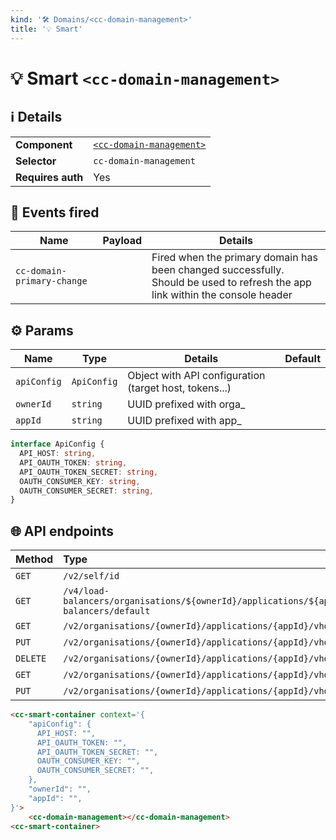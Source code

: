 ```yaml
---
kind: '🛠 Domains/<cc-domain-management>'
title: '💡 Smart'
---
```


# 💡 Smart `<cc-domain-management>`

## ℹ️ Details

<table>
  <tr><td><strong>Component    </strong> <td><a href="https://www.clever-cloud.com/doc/clever-components/?path=/docs/🛠-domains-cc-domain-management--default-story"><code>&lt;cc-domain-management&gt;</code></a>
  <tr><td><strong>Selector     </strong> <td><code>cc-domain-management</code>
  <tr><td><strong>Requires auth</strong> <td>Yes
</table>

## 👋️ Events fired

| Name                       | Payload | Details                                                                                                                           |
|----------------------------|---------|-----------------------------------------------------------------------------------------------------------------------------------|
| `cc-domain-primary-change` |         | Fired when the primary domain has been changed successfully.<br/>Should be used to refresh the app link within the console header |


## ⚙️ Params

| Name        | Type        | Details                                                 | Default |
|-------------|-------------|---------------------------------------------------------|---------|
| `apiConfig` | `ApiConfig` | Object with API configuration (target host, tokens...)  |         |
| `ownerId`   | `string`    | UUID prefixed with orga_                                |         |
| `appId`     | `string`    | UUID prefixed with app_                                 |         |

```ts
interface ApiConfig {
  API_HOST: string,
  API_OAUTH_TOKEN: string,
  API_OAUTH_TOKEN_SECRET: string,
  OAUTH_CONSUMER_KEY: string,
  OAUTH_CONSUMER_SECRET: string,
}
```

## 🌐 API endpoints

| Method   | Type                                                                                       | Cache?  |
|----------|:-------------------------------------------------------------------------------------------|---------|
| `GET`    | `/v2/self/id`                                                                              | Default |
| `GET`    | `/v4/load-balancers/organisations/${ownerId}/applications/${appId}/load-balancers/default` | Default |
| `GET`    | `/v2/organisations/{ownerId}/applications/{appId}/vhosts`                                  | Default |
| `PUT`    | `/v2/organisations/{ownerId}/applications/{appId}/vhosts/{domain}`                         | Default |
| `DELETE` | `/v2/organisations/{ownerId}/applications/{appId}/vhosts/{domain}`                         | Default |
| `GET`    | `/v2/organisations/{ownerId}/applications/{appId}/vhosts/favourite`                        | Default |
| `PUT`    | `/v2/organisations/{ownerId}/applications/{appId}/vhosts/favourite`                        | Default |

```html
<cc-smart-container context='{
    "apiConfig": {
      API_HOST: "",
      API_OAUTH_TOKEN: "",
      API_OAUTH_TOKEN_SECRET: "",
      OAUTH_CONSUMER_KEY: "",
      OAUTH_CONSUMER_SECRET: "",
    },
    "ownerId": "",
    "appId": "",
}'>
    <cc-domain-management></cc-domain-management>
<cc-smart-container>
```

